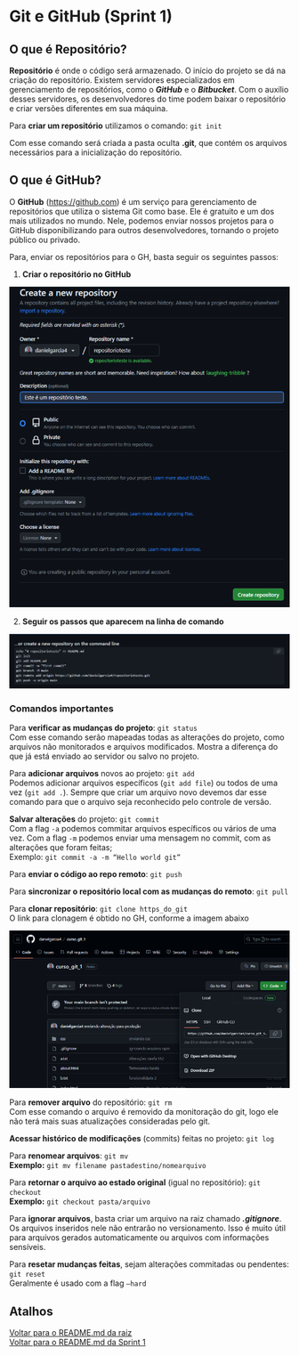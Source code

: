 # Git e GitHub (Sprint 1)

## O que é Repositório? 

**Repositório** é onde o código será armazenado. O início do projeto se dá na criação do repositório. Existem servidores especializados em gerenciamento de repositórios, como o ***GitHub*** e o ***Bitbucket***. Com o auxílio desses servidores, os desenvolvedores do time podem baixar o repositório e criar versões diferentes em sua máquina.

Para **criar um repositório** utilizamos o comando: ``` git init ```

Com esse comando será criada a pasta oculta **.git**, que contém os arquivos necessários para a inicialização do repositório.

## O que é GitHub?

O **GitHub** (https://github.com) é um serviço para gerenciamento de repositórios que utiliza o sistema Git como base. Ele é gratuito e um dos mais utilizados no mundo. Nele, podemos enviar nossos projetos para o GitHub disponibilizando para outros desenvolvedores, tornando o projeto público ou privado.

Para, enviar os repositórios para o GH, basta seguir os seguintes passos:

1. **Criar o repositório no GitHub**

![Print da criação de um repositório no GitHub](img/criar.png)

2. **Seguir os passos que aparecem na linha de comando**

![Print das linhas de comando que aparecem no GitHub](img/comando.png)

### Comandos importantes

Para **verificar as mudanças do projeto**: ```git status```\
Com esse comando serão mapeadas todas as alterações do projeto, como arquivos não monitorados e arquivos modificados. Mostra a diferença do que já está enviado ao servidor ou salvo no projeto.

Para **adicionar arquivos** novos ao projeto: ```git add```\
Podemos adicionar arquivos específicos (```git add file```) ou todos de uma vez (```git add .```). Sempre que criar um arquivo novo devemos dar esse comando para que o arquivo seja reconhecido pelo controle de versão.

**Salvar alterações** do projeto: ```git commit```\
Com a flag ```-a``` podemos commitar arquivos específicos ou vários de uma vez.
Com a flag ```-m``` podemos enviar uma mensagem no commit, com as alterações que foram feitas;\
Exemplo: ```git commit -a -m “Hello world git”```




Para **enviar o código ao repo remoto**: ```git push```

Para **sincronizar o repositório local com as mudanças do remoto**: ```git pull```

Para **clonar repositório**: ```git clone https_do_git```\
O link para clonagem é obtido no GH, conforme a imagem abaixo

![Print da parte de clone no GitHub](img/clone.png)

Para **remover arquivo** do repositório: ```git rm```\
Com esse comando o arquivo é removido da monitoração do git, logo ele não terá mais suas atualizações consideradas pelo git.

**Acessar histórico de modificações** (commits) feitas no projeto: ```git log```

Para **renomear arquivos**: ```git mv```\
**Exemplo:** ```git mv filename pastadestino/nomearquivo```

Para **retornar o arquivo ao estado original** (igual no repositório): ```git checkout```\
**Exemplo:** ```git checkout pasta/arquivo```

Para **ignorar arquivos**, basta criar um arquivo na raiz chamado ***.gitignore***. Os arquivos inseridos nele não entrarão no versionamento. Isso é muito útil para arquivos gerados automaticamente ou arquivos com informações sensíveis.

Para **resetar mudanças feitas**, sejam alterações commitadas ou pendentes: ```git reset```\
Geralmente é usado com a flag ```–hard```

## Atalhos
[Voltar para o README.md da raiz](/README.md)\
[Voltar para o README.md da Sprint 1](/Sprint%201/README.md)

